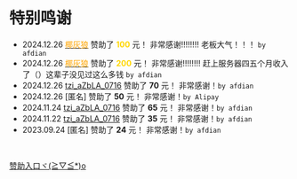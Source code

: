 # 特别鸣谢
- 2024.12.26 [<font color="Orange">椰灰狼</font>](https://space.bilibili.com/527135437) 赞助了 **<font color="gold">100</font>** 元！ 非常感谢!!!!!!!! <span class="heimu">老板大气！！！</span> `by afdian`
- 2024.12.26 [<font color="Orange">椰灰狼</font>](https://space.bilibili.com/3546795693050045) 赞助了 **<font color="gold">200</font>** 元！ 非常感谢!!!!!!!!  <span class="heimu">赶上服务器四五个月收入了（）这辈子没见过这么多钱</span> `by afdian`
- 2024.12.26 [tzi_aZbLA_0716](https://afdian.com/a/tzi_aZbLA_0716) 赞助了 **70** 元！ 非常感谢！`by afdian`
- 2024.12.26 [匿名] 赞助了 **50** 元！ 非常感谢！`by Alipay`
- 2024.11.24 [tzi_aZbLA_0716](https://afdian.com/a/tzi_aZbLA_0716) 赞助了 **65** 元！ 非常感谢！`by afdian`
- 2024.11.22 [tzi_aZbLA_0716](https://afdian.com/a/tzi_aZbLA_0716) 赞助了 **35** 元！ 非常感谢！`by afdian`
- 2023.09.24 [匿名] 赞助了 **24** 元！ 非常感谢！`by afdian`
<br>

[赞助入口ヾ(≧▽≦*)o](https://afdian.com/a/kukemc)
